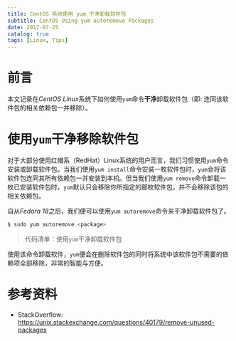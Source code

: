 ```yaml
---
title: CentOS 系统使用 yum 干净卸载软件包
subtitle: CentOS Using yum autoremove Packages
date: 2017-07-25
catalog: true
tags: [Linux, Tips]
---
```


# 前言

本文记录在*CentOS Linux*系统下如何使用`yum`命令**干净**卸载软件包（即: 连同该软件包的相关依赖包一并移除）。

# 使用`yum`干净移除软件包

对于大部分使用红帽系（RedHat）Linux系统的用户而言，我们习惯使用`yum`命令安装或卸载软件包。当我们使用`yum install`命令安装一枚软件包时，`yum`会将该软件包连同其所有依赖包一并安装到本机。但当我们使用`yum remove`命令卸载一枚已安装软件包时，`yum`默认只会移除你所指定的那枚软件包，并不会移除该包的相关依赖包。

自从*Fedora 18*之后，我们便可以使用`yum autoremove`命令来干净卸载软件包了。

```bash
$ sudo yum autoremove <package>
```
> 代码清单：使用`yum`干净卸载软件包

使用该命令卸载软件，`yum`便会在删除软件包的同时将系统中该软件包不需要的依赖项全部移除，非常的智能与方便。

# 参考资料

- StackOverflow: https://unix.stackexchange.com/questions/40179/remove-unused-packages

